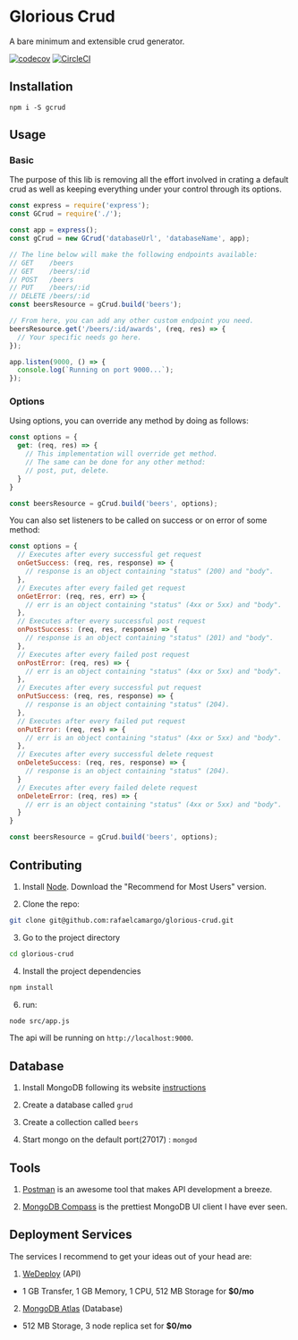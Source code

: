 # Glorious Crud

A bare minimum and extensible crud generator.

[![codecov](https://codecov.io/gh/rafaelcamargo/glorious-crud/branch/master/graph/badge.svg)](https://codecov.io/gh/rafaelcamargo/glorious-crud)
[![CircleCI](https://circleci.com/gh/rafaelcamargo/glorious-crud/tree/master.svg?style=svg)](https://circleci.com/gh/rafaelcamargo/glorious-crud/tree/master)

## Installation

```
npm i -S gcrud
```

## Usage

### Basic

The purpose of this lib is removing all the effort involved in crating a default crud as well as keeping everything under your control through its options.

``` javascript
const express = require('express');
const GCrud = require('./');

const app = express();
const gCrud = new GCrud('databaseUrl', 'databaseName', app);

// The line below will make the following endpoints available:
// GET    /beers
// GET    /beers/:id
// POST   /beers
// PUT    /beers/:id
// DELETE /beers/:id
const beersResource = gCrud.build('beers');

// From here, you can add any other custom endpoint you need.
beersResource.get('/beers/:id/awards', (req, res) => {
  // Your specific needs go here.
});

app.listen(9000, () => {
  console.log(`Running on port 9000...`);
});

```

### Options

Using options, you can override any method by doing as follows:

``` javascript
const options = {
  get: (req, res) => {
    // This implementation will override get method.
    // The same can be done for any other method:
    // post, put, delete.
  }
}

const beersResource = gCrud.build('beers', options);
```

You can also set listeners to be called on success or on error of some method:
``` javascript
const options = {
  // Executes after every successful get request
  onGetSuccess: (req, res, response) => {
    // response is an object containing "status" (200) and "body".
  },
  // Executes after every failed get request
  onGetError: (req, res, err) => {
    // err is an object containing "status" (4xx or 5xx) and "body".
  },
  // Executes after every successful post request
  onPostSuccess: (req, res, response) => {
    // response is an object containing "status" (201) and "body".
  },
  // Executes after every failed post request
  onPostError: (req, res) => {
    // err is an object containing "status" (4xx or 5xx) and "body".
  },
  // Executes after every successful put request
  onPutSuccess: (req, res, response) => {
    // response is an object containing "status" (204).
  },
  // Executes after every failed put request
  onPutError: (req, res) => {
    // err is an object containing "status" (4xx or 5xx) and "body".
  },
  // Executes after every successful delete request
  onDeleteSuccess: (req, res, response) => {
    // response is an object containing "status" (204).
  }
  // Executes after every failed delete request
  onDeleteError: (req, res) => {
    // err is an object containing "status" (4xx or 5xx) and "body".
  }
}

const beersResource = gCrud.build('beers', options);
```

## Contributing

1. Install [Node](https://nodejs.org/en/). Download the "Recommend for Most Users" version.

2. Clone the repo:
``` bash
git clone git@github.com:rafaelcamargo/glorious-crud.git
```

3. Go to the project directory
``` bash
cd glorious-crud
```

4. Install the project dependencies
``` bash
npm install
```

6. run:
``` bash
node src/app.js
```

The api will be running on `http://localhost:9000`.

## Database

1. Install MongoDB following its website [instructions](https://docs.mongodb.com/manual/administration/install-community/)

2. Create a database called `grud`

3. Create a collection called `beers`

4. Start mongo on the default port(27017) : `mongod`

## Tools

1. [Postman](https://www.getpostman.com/) is an awesome tool that makes API development a breeze.

2. [MongoDB Compass](https://www.mongodb.com/products/compass) is the prettiest MongoDB UI client I have ever seen.

## Deployment Services

The services I recommend to get your ideas out of your head are:

1. [WeDeploy](https://wedeploy.com/) (API)
  - 1 GB Transfer, 1 GB Memory, 1 CPU, 512 MB Storage for **$0/mo**
2. [MongoDB Atlas](https://www.mongodb.com/cloud/atlas) (Database)
  - 512 MB Storage, 3 node replica set for **$0/mo**
